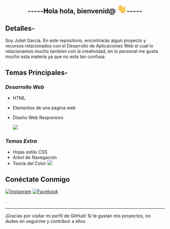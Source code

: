 <div align="center">
<h2> -----𝐇ola hola, bienvenid@ <img src="https://github.com/ABSphreak/ABSphreak/blob/master/gifs/Hi.gif" width="30px">-----</h2>
</div>

## Detalles-

Soy Juliet Garcia. En este repositorio, encontrarás algun proyecto y recursos relacionados con el Desarrollo de Aplicaciones Web el cual lo relacionamos mucho tambien con la creatividad, en lo personal me gusta mucho esta materia ya que no esta tan confusa.

## Temas Principales-

###  *Desarrollo Web*
- HTML
- Elementos de una pagina web
- Diseño Web Responsivo


   <a href="https://link-al-desarrollo-web.com" target="_blank">
  <img src="https://img.shields.io/badge/Ver%20más-Desarrollo%20Web-pink?style=for-the-badge">
</a>

### *Temas Extra*
- Hojas estilo CSS
- Arbol de Navegación
- Teoría del Color
   <a href="https://link-a-temas-extra.com" target="_blank">
  <img src="https://img.shields.io/badge/Ver%20más-Temas%20Extra-pink?style=for-the-badge">
</a>

## Conéctate Conmigo

[![Instagram](https://img.shields.io/badge/Instagram-%23E4405F.svg?style=for-the-badge&logo=Instagram&logoColor=white)]( https://www.instagram.com/ykl_mgt?igsh=MTRuMDJ5enJ3dHFqcQ%3D%3D&utm_source=qr)
[![Facebook](https://img.shields.io/badge/Facebook-%231877F2.svg?style=for-the-badge&logo=Facebook&logoColor=white)](https://www.facebook.com/itkayul.montes?mibextid=LQQJ4d)

.

---

¡Gracias por visitar mi perfil de GitHub! Si te gustan mis proyectos, no dudes en seguirme y contribuir a ellos
    
